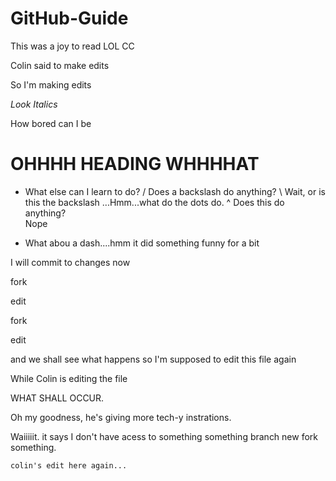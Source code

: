 # GitHub-Guide  
This was a joy to read LOL CC


Colin said to make edits

So I'm making edits

*Look Italics*

How bored can I be
# OHHHH HEADING WHHHHAT
* What else can I learn to do?
/ Does a backslash do anything?
\ Wait, or is this the backslash
...Hmm...what do the dots do. 
^ Does this do anything?  
Nope
- What abou a dash....hmm it did something funny for a bit

I will commit to changes now

fork

edit

fork

edit

and we shall see what happens
so I'm supposed to edit this file again

While Colin is editing the file

WHAT SHALL OCCUR.

Oh my goodness, he's giving more tech-y instrations. 

Waiiiiit. it says I don't have acess to something something branch new fork something. 
```
colin's edit here again...
```
